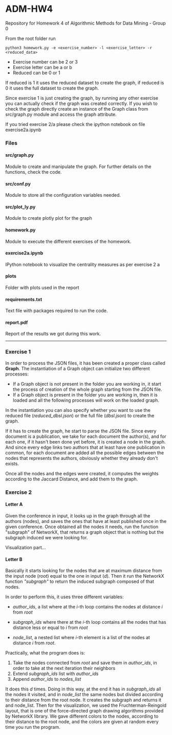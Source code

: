# ADM-HW4
Repository for Homework 4 of Algorithmic Methods for Data Mining - Group 0

From the root folder run

```
python3 homework.py -e <exercise_number> -l <exercise_letter> -r <reduced_data>
```
* Exercise number can be 2 or 3
* Exercise letter can be a or b
* Reduced can be 0 or 1

If reduced is 1 it uses the reduced dataset to create the graph, if reduced is 0 it uses the full dataset to create the graph.

Since exercise 1 is just creating the graph, by running any other exercise you can actually check if the graph was created correctly. If you wish to check the graph directly create an instance of the Graph class from src/graph.py module and access the graph attribute.

If you tried exercise 2/a please check the ipython notebook on file exercise2a.ipynb


### Files

#### src/graph.py

Module to create and manipulate the graph. For further details on the functions, check the code.

#### src/conf.py

Module to store all the configuration variables needed.

#### src/plot_ly.py

Module to create plotly plot for the graph

#### homework.py

Module to execute the different exercises of the homework.

#### exercise2a.ipynb

IPython notebook to visualize the centrality measures as per exercise 2 a

#### plots

Folder with plots used in the report

#### requirements.txt

Text file with packages required to run the code.

#### report.pdf

Report of the results we got during this work.

____________________________________________________________________________________________________________________________________

### Exercise 1

In order to process the JSON files, it has been created a proper class called **Graph**. The instantiation of a Graph object can initialize two different processes:

- If a Graph object is not present in the folder you are working in, it start the process of creation of the whole graph starting from the JSON file.
- If a Graph object is present in the folder you are working in, then it is loaded and all the following processes will work on the loaded graph.

In the instantiation you can also specify whether you want to use the reduced file (*reduced_dbsl.json*) or the full file (*dbsl.json*) to create the graph.

If it has to create the graph, he start to parse the JSON file. Since every document is a publication, we take for each document the author(s), and for each one, if it hasn't been done yet before, it is created a node in the graph. And since every edge links two authors that at least have one publication in common, for each document are added all the possible edges between the nodes that represents the authors, obviously whether they already don't exists.

Once all the nodes and the edges were created, it computes the weights according to the Jaccard Distance, and add them to the graph.


### Exercise 2

#### Letter A

Given the conference in input, it looks up in the graph through all the authors (nodes), and saves the ones that have at least published once in the given conference. Once obtained all the nodes it needs, run the function "subgraph" of NetworkX, that returns a graph object that is nothing but the subgraph induced we were looking for.

Visualization part...

#### Letter B

Basically it starts looking for the nodes that are at maximum distance from the input node (*root*) equal to the one in input (*d*). Then it run the NetworkX function *"subgraph"* to return the induced subgraph composed of that nodes.

In order to perform this, it uses three different variables:

- *author_ids*, a list where at the *i*-th loop contains the nodes at distance *i* from *root*

- *subgraph_ids* where there at the *i*-th loop contains all the nodes that has distance less or equal to *i* from *root*

- *node_list*, a nested list where *i*-th element is a list of the nodes at distance *i* from *root*.

Practically, what the program does is:

1) Take the nodes connected from *root* and save them in *author_ids*, in order to take at the next iteration their neighbors
2) Extend *subgraph_ids* list with *author_ids*
3) Append *author_ids* to *nodes_list*

It does this *d* times. Doing in this way, at the end it has in *subgraph_ids* all the nodes it visited, and in *node_list* the same nodes but divided according to their distance from the root node. It creates the subgraph and returns it and node_list. Then for the visualization, we used the Fruchterman-Reingold layout, that is one of the force-directed graph drawing algorithms provided by NetworkX library. We gave different colors to the nodes, according to their distance to the root node, and the colors are given at random every time you run the program.
